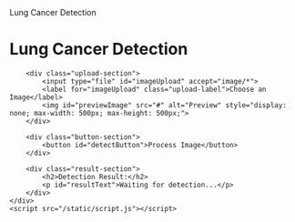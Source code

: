 
<!DOCTYPE html>
<html lang="en">
<head>
    <meta charset="UTF-8">
    <meta name="viewport" content="width=device-width, initial-scale=1.0">
    Lung Cancer Detection
    <link rel="stylesheet" href="/static/index.css">
</head>
<body>
    <div class="container">
        <h1>Lung Cancer Detection</h1>

        <div class="upload-section">
            <input type="file" id="imageUpload" accept="image/*">
            <label for="imageUpload" class="upload-label">Choose an Image</label>
            <img id="previewImage" src="#" alt="Preview" style="display: none; max-width: 500px; max-height: 500px;">
        </div>

        <div class="button-section">
            <button id="detectButton">Process Image</button>
        </div>

        <div class="result-section">
            <h2>Detection Result:</h2>
            <p id="resultText">Waiting for detection...</p>
        </div>
    </div>
    <script src="/static/script.js"></script>
</body>
</html>
